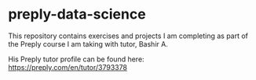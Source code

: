# preply-data-science
This repository contains exercises and projects I am completing as part of the Preply course I am taking with tutor, Bashir A.

His Preply tutor profile can be found here: https://preply.com/en/tutor/3793378
